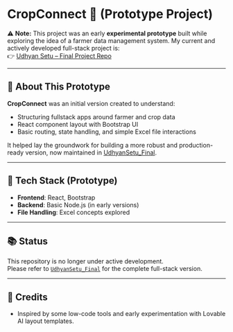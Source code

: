 # CropConnect 🌿 (Prototype Project)

⚠️ **Note:** This project was an early **experimental prototype** built while exploring the idea of a farmer data management system. My current and actively developed full-stack project is:  
👉 [Udhyan Setu – Final Project Repo](https://github.com/msv-akshat/UdhyanSetu_Final)

---

## 🧪 About This Prototype

**CropConnect** was an initial version created to understand:
- Structuring fullstack apps around farmer and crop data
- React component layout with Bootstrap UI
- Basic routing, state handling, and simple Excel file interactions

It helped lay the groundwork for building a more robust and production-ready version, now maintained in [UdhyanSetu_Final](https://github.com/msv-akshat/UdhyanSetu_Final).

---

## 🔧 Tech Stack (Prototype)

- **Frontend**: React, Bootstrap
- **Backend**: Basic Node.js (in early versions)
- **File Handling**: Excel concepts explored

---

## 📚 Status

This repository is no longer under active development.  
Please refer to [`UdhyanSetu_Final`](https://github.com/msv-akshat/UdhyanSetu_Final) for the complete full-stack version.

---

## 🙏 Credits

- Inspired by some low-code tools and early experimentation with Lovable AI layout templates.

